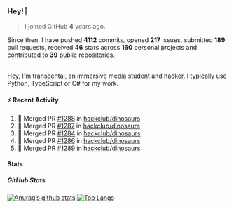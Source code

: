 ### Hey!👋
<!-- [![Banner](banner.png)](https://dillonb07.is-a.dev) -->


> I joined GitHub **4** years ago.

Since then, I have pushed **4112** commits, opened **217** issues, submitted **189** pull requests, received **46** stars across **160** personal projects and contributed to **39** public repositories.

<br>
Hey, I'm transcental, an immersive media student and hacker. I typically use Python, TypeScript or C# for my work.

<br>

#### :zap: Recent Activity

<!--START_SECTION:activity-->
1. 🎉 Merged PR [#1288](https://github.com/hackclub/dinosaurs/pull/1288) in [hackclub/dinosaurs](https://github.com/hackclub/dinosaurs)
2. 🎉 Merged PR [#1287](https://github.com/hackclub/dinosaurs/pull/1287) in [hackclub/dinosaurs](https://github.com/hackclub/dinosaurs)
3. 🎉 Merged PR [#1284](https://github.com/hackclub/dinosaurs/pull/1284) in [hackclub/dinosaurs](https://github.com/hackclub/dinosaurs)
4. 🎉 Merged PR [#1286](https://github.com/hackclub/dinosaurs/pull/1286) in [hackclub/dinosaurs](https://github.com/hackclub/dinosaurs)
5. 🎉 Merged PR [#1289](https://github.com/hackclub/dinosaurs/pull/1289) in [hackclub/dinosaurs](https://github.com/hackclub/dinosaurs)
<!--END_SECTION:activity-->

#### Stats

##### GitHub Stats
[![Anurag’s github stats](https://github-readme-stats.vercel.app/api?username=transcental&show_icons=true&theme=radical)](https://github.com/transcental)
[![Top Langs](https://github-readme-stats.vercel.app/api/top-langs/?username=transcental&layout=compact&theme=radical)](https://github.com/transcental)
